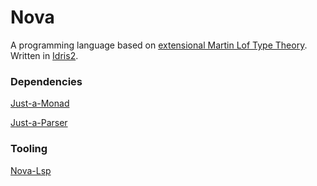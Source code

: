 # Nova
A programming language based on [extensional Martin Lof Type Theory](https://ncatlab.org/nlab/show/extensional+type+theory). Written in [Idris2](https://github.com/idris-lang/Idris2).


### Dependencies

[Just-a-Monad](https://github.com/Russoul/Just-a-Monad)

[Just-a-Parser](https://github.com/Russoul/Just-a-Parser)

### Tooling

[Nova-Lsp](https://github.com/Russoul/Nova-Lsp)
